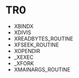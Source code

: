 # TR0
* XBINDX
* XDIVIS
* XREADBYTES_ROUTINE
* XFSEEK_ROUTINE
* XOPENDIR
* _XEXEC
* _XFORK
* XMAINARGS_ROUTINE
